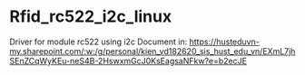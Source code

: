 # Rfid_rc522_i2c_linux
Driver for module rc522 using i2c
Document in: https://husteduvn-my.sharepoint.com/:w:/g/personal/kien_vd182620_sis_hust_edu_vn/EXmL7jhSEnZCqWyKEu-neS4B-2HswxmGcJ0KsEagsaNFkw?e=b2ecJE
